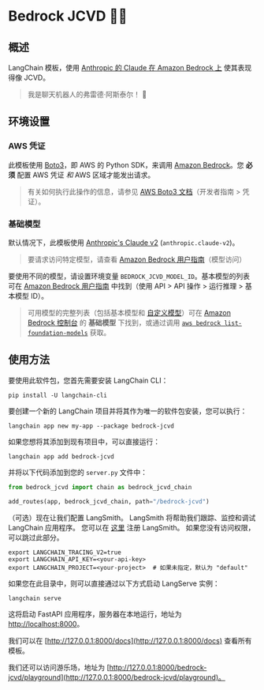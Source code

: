 # Bedrock JCVD 🕺🥋

## 概述

LangChain 模板，使用 [Anthropic 的 Claude 在 Amazon Bedrock 上](https://aws.amazon.com/bedrock/claude/) 使其表现得像 JCVD。

> 我是聊天机器人的弗雷德·阿斯泰尔！ 🕺

## 环境设置

### AWS 凭证

此模板使用 [Boto3](https://boto3.amazonaws.com/v1/documentation/api/latest/index.html)，即 AWS 的 Python SDK，来调用 [Amazon Bedrock](https://aws.amazon.com/bedrock/)。您 **必须** 配置 AWS 凭证 *和* AWS 区域才能发出请求。

> 有关如何执行此操作的信息，请参见 [AWS Boto3 文档](https://boto3.amazonaws.com/v1/documentation/api/latest/guide/credentials.html)（开发者指南 > 凭证）。

### 基础模型

默认情况下，此模板使用 [Anthropic's Claude v2](https://aws.amazon.com/about-aws/whats-new/2023/08/claude-2-foundation-model-anthropic-amazon-bedrock/) (`anthropic.claude-v2`)。

> 要请求访问特定模型，请查看 [Amazon Bedrock 用户指南](https://docs.aws.amazon.com/bedrock/latest/userguide/model-access.html)（模型访问）

要使用不同的模型，请设置环境变量 `BEDROCK_JCVD_MODEL_ID`。基本模型的列表可在 [Amazon Bedrock 用户指南](https://docs.aws.amazon.com/bedrock/latest/userguide/model-ids-arns.html) 中找到（使用 API > API 操作 > 运行推理 > 基本模型 ID）。

> 可用模型的完整列表（包括基本模型和 [自定义模型](https://docs.aws.amazon.com/bedrock/latest/userguide/custom-models.html)）可在 [Amazon Bedrock 控制台](https://docs.aws.amazon.com/bedrock/latest/userguide/using-console.html) 的 **基础模型** 下找到，或通过调用 [`aws bedrock list-foundation-models`](https://docs.aws.amazon.com/cli/latest/reference/bedrock/list-foundation-models.html) 获取。

## 使用方法

要使用此软件包，您首先需要安装 LangChain CLI：

```shell
pip install -U langchain-cli
```

要创建一个新的 LangChain 项目并将其作为唯一的软件包安装，您可以执行：

```shell
langchain app new my-app --package bedrock-jcvd
```

如果您想将其添加到现有项目中，可以直接运行：

```shell
langchain app add bedrock-jcvd
```

并将以下代码添加到您的 `server.py` 文件中：
```python
from bedrock_jcvd import chain as bedrock_jcvd_chain

add_routes(app, bedrock_jcvd_chain, path="/bedrock-jcvd")
```

（可选）现在让我们配置 LangSmith。 
LangSmith 将帮助我们跟踪、监控和调试 LangChain 应用程序。 
您可以在 [这里](https://smith.langchain.com/) 注册 LangSmith。 
如果您没有访问权限，可以跳过此部分。

```shell
export LANGCHAIN_TRACING_V2=true
export LANGCHAIN_API_KEY=<your-api-key>
export LANGCHAIN_PROJECT=<your-project>  # 如果未指定，默认为 "default"
```

如果您在此目录中，则可以直接通过以下方式启动 LangServe 实例：

```shell
langchain serve
```

这将启动 FastAPI 应用程序，服务器在本地运行，地址为 
[http://localhost:8000](http://localhost:8000)。

我们可以在 [http://127.0.0.1:8000/docs](http://127.0.0.1:8000/docs) 查看所有模板。

我们还可以访问游乐场，地址为 [http://127.0.0.1:8000/bedrock-jcvd/playground](http://127.0.0.1:8000/bedrock-jcvd/playground)。